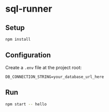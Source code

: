 # sql-runner

## Setup

```sh
npm install
```

## Configuration

Create a `.env` file at the project root:

```
DB_CONNECTION_STRING=your_database_url_here
```

## Run

```sh
npm start -- hello
```
